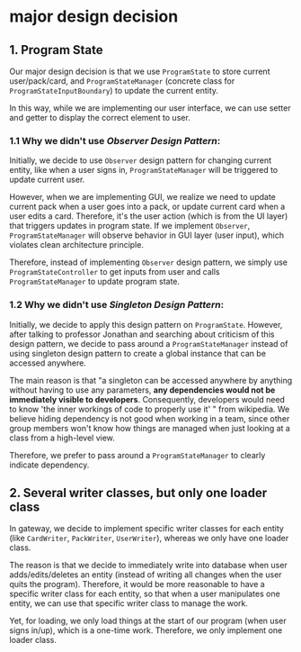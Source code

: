 # major design decision

## 1. Program State
Our major design decision is that we use `ProgramState` to store current user/pack/card, and `ProgramStateManager` (concrete class for `ProgramStateInputBoundary`) to update the current entity. 

In this way, while we are implementing our user interface, we can use setter and getter to display the correct element to user.

### 1.1 Why we didn't use _Observer Design Pattern_:
Initially, we decide to use `Observer` design pattern for changing current entity, like when a user signs in, `ProgramStateManager` will be triggered to update current user. 

However, when we are implementing GUI, we realize we need to update current pack when a user goes into a pack, or update current card when a user edits a card. Therefore, it's the user action (which is from the UI layer) that triggers updates in program state. If we implement `Observer`, `ProgramStateManager` will observe behavior in GUI layer (user input), which violates clean architecture principle. 

Therefore, instead of implementing `Observer` design pattern, we simply use `ProgramStateController` to get inputs from user and calls `ProgramStateManager` to update program state. 

### 1.2 Why we didn't use _Singleton Design Pattern_:
Initially, we decide to apply this design pattern on `ProgramState`. However, after talking to professor Jonathan and searching about criticism of this design pattern, we decide to pass around a `ProgramStateManager` instead of using singleton design pattern to create a global instance that can be accessed anywhere.

The main reason is that "a singleton can be accessed anywhere by anything without having to use any parameters, **any dependencies would not be immediately visible to developers**. Consequently, developers would need to know 'the inner workings of code to properly use it' " from wikipedia. We believe hiding dependency is not good when working in a team, since other group members won't know how things are managed when just looking at a class from a high-level view.

Therefore, we prefer to pass around a `ProgramStateManager` to clearly indicate dependency.

## 2. Several writer classes, but only one loader class
In gateway, we decide to implement specific writer classes for each entity (like `CardWriter`, `PackWriter`, `UserWriter`), whereas we only have one loader class.

The reason is that we decide to immediately write into database when user adds/edits/deletes an entity (instead of writing all changes when the user quits the program). Therefore, it would be more reasonable to have a specific writer class for each entity, so that when a user manipulates one entity, we can use that specific writer class to manage the work.

Yet, for loading, we only load things at the start of our program (when user signs in/up), which is a one-time work. Therefore, we only implement one loader class.